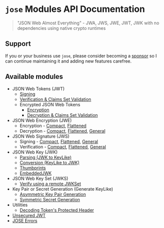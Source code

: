 # `jose` Modules API Documentation

> "JSON Web Almost Everything" - JWA, JWS, JWE, JWT, JWK with no dependencies using native crypto runtimes

## Support

If you or your business use `jose`, please consider becoming a [sponsor][support-sponsor] so I can continue maintaining it and adding new features carefree.

## Available modules

- JSON Web Tokens (JWT)
  - [Signing](https://github.com/panva/jose/blob/v3.15.2/docs/classes/jwt_sign.SignJWT.md#readme)
  - [Verification & Claims Set Validation](https://github.com/panva/jose/blob/v3.15.2/docs/functions/jwt_verify.jwtVerify.md#readme)
  - Encrypted JSON Web Tokens
    - [Encryption](https://github.com/panva/jose/blob/v3.15.2/docs/classes/jwt_encrypt.EncryptJWT.md#readme)
    - [Decryption & Claims Set Validation](https://github.com/panva/jose/blob/v3.15.2/docs/functions/jwt_decrypt.jwtDecrypt.md#readme)
- JSON Web Encryption (JWE)
  - Encryption - [Compact](https://github.com/panva/jose/blob/v3.15.2/docs/classes/jwe_compact_encrypt.CompactEncrypt.md#readme), [Flattened](https://github.com/panva/jose/blob/v3.15.2/docs/classes/jwe_flattened_encrypt.FlattenedEncrypt.md#readme)
  - Decryption - [Compact](https://github.com/panva/jose/blob/v3.15.2/docs/functions/jwe_compact_decrypt.compactDecrypt.md#readme), [Flattened](https://github.com/panva/jose/blob/v3.15.2/docs/functions/jwe_flattened_decrypt.flattenedDecrypt.md#readme), [General](https://github.com/panva/jose/blob/v3.15.2/docs/functions/jwe_general_decrypt.generalDecrypt.md#readme)
- JSON Web Signature (JWS)
  - Signing - [Compact](https://github.com/panva/jose/blob/v3.15.2/docs/classes/jws_compact_sign.CompactSign.md#readme), [Flattened](https://github.com/panva/jose/blob/v3.15.2/docs/classes/jws_flattened_sign.FlattenedSign.md#readme), [General](https://github.com/panva/jose/blob/v3.15.2/docs/classes/jws_general_sign.GeneralSign.md#readme)
  - Verification - [Compact](https://github.com/panva/jose/blob/v3.15.2/docs/functions/jws_compact_verify.compactVerify.md#readme), [Flattened](https://github.com/panva/jose/blob/v3.15.2/docs/functions/jws_flattened_verify.flattenedVerify.md#readme), [General](https://github.com/panva/jose/blob/v3.15.2/docs/functions/jws_general_verify.generalVerify.md#readme)
- JSON Web Key (JWK)
  - [Parsing (JWK to KeyLike)](https://github.com/panva/jose/blob/v3.15.2/docs/functions/jwk_parse.parseJwk.md#readme)
  - [Conversion (KeyLike to JWK)](https://github.com/panva/jose/blob/v3.15.2/docs/functions/jwk_from_key_like.fromKeyLike.md#readme)
  - [Thumbprints](https://github.com/panva/jose/blob/v3.15.2/docs/functions/jwk_thumbprint.calculateThumbprint.md#readme)
  - [EmbeddedJWK](https://github.com/panva/jose/blob/v3.15.2/docs/functions/jwk_embedded.EmbeddedJWK.md#readme)
- JSON Web Key Set (JWKS)
  - [Verify using a remote JWKSet](https://github.com/panva/jose/blob/v3.15.2/docs/functions/jwks_remote.createRemoteJWKSet.md#readme)
- Key Pair or Secret Generation (Generate KeyLike)
  - [Asymmetric Key Pair Generation](https://github.com/panva/jose/blob/v3.15.2/docs/functions/util_generate_key_pair.generateKeyPair.md#readme)
  - [Symmetric Secret Generation](https://github.com/panva/jose/blob/v3.15.2/docs/functions/util_generate_secret.generateSecret.md#readme)
- Utilities
  - [Decoding Token's Protected Header](https://github.com/panva/jose/blob/v3.15.2/docs/functions/util_decode_protected_header.decodeProtectedHeader.md#readme)
- [Unsecured JWT](https://github.com/panva/jose/blob/v3.15.2/docs/classes/jwt_unsecured.UnsecuredJWT.md#readme)
- [JOSE Errors](https://github.com/panva/jose/blob/v3.15.2/docs/modules/util_errors.md#readme)

[support-sponsor]: https://github.com/sponsors/panva
